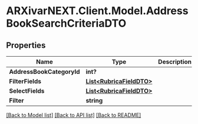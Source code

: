 # ARXivarNEXT.Client.Model.AddressBookSearchCriteriaDTO
## Properties

Name | Type | Description | Notes
------------ | ------------- | ------------- | -------------
**AddressBookCategoryId** | **int?** |  | [optional] 
**FilterFields** | [**List&lt;RubricaFieldDTO&gt;**](RubricaFieldDTO.md) |  | [optional] 
**SelectFields** | [**List&lt;RubricaFieldDTO&gt;**](RubricaFieldDTO.md) |  | [optional] 
**Filter** | **string** |  | [optional] 

[[Back to Model list]](../README.md#documentation-for-models) [[Back to API list]](../README.md#documentation-for-api-endpoints) [[Back to README]](../README.md)


